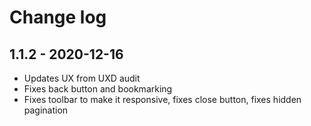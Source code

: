 # Change log

## 1.1.2 - 2020-12-16

* Updates UX from UXD audit
* Fixes back button and bookmarking
* Fixes toolbar to make it responsive, fixes close button, fixes hidden pagination




